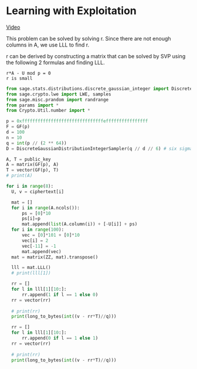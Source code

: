 # Learning with Exploitation

[Video](https://www.youtube.com/live/9IUsP3CBwZc?si=yXL4Iytu9eUj8rcs&t=2142)

This problem can be solved by solving r.
Since there are not enough columns in A, we use LLL to find r.

r can be derived by constructing a matrix that can be solved by SVP using the following 2 formulas and finding LLL.
```
r*A - U mod p = 0
r is small
```

```py
from sage.stats.distributions.discrete_gaussian_integer import DiscreteGaussianDistributionIntegerSampler
from sage.crypto.lwe import LWE, samples
from sage.misc.prandom import randrange
from params import *
from Crypto.Util.number import *

p = 0xfffffffffffffffffffffffffffffffeffffffffffffffff
F = GF(p)
d = 100
n = 10
q = int(p // (2 ** 64))
D = DiscreteGaussianDistributionIntegerSampler(q // d // 6) # six sigma

A, T = public_key
A = matrix(GF(p), A)
T = vector(GF(p), T)
# print(A)

for i in range(8):
  U, v = ciphertext[i]

  mat = []
  for i in range(A.ncols()):
      ps = [0]*10
      ps[i]=p
      mat.append(list(A.column(i)) + [-U[i]] + ps)
  for i in range(100):
      vec = [0]*101 + [0]*10
      vec[i] = 2
      vec[-11] = -1
      mat.append(vec)
  mat = matrix(ZZ, mat).transpose()

  lll = mat.LLL()
  # print(lll[1])

  rr = []
  for l in lll[1][10:]:
      rr.append(1 if l == 1 else 0)
  rr = vector(rr)
    
  # print(rr)
  print(long_to_bytes(int((v - rr*T)//q)))

  rr = []
  for l in lll[1][10:]:
      rr.append(0 if l == 1 else 1)
  rr = vector(rr)
    
  # print(rr)
  print(long_to_bytes(int((v - rr*T)//q)))
```